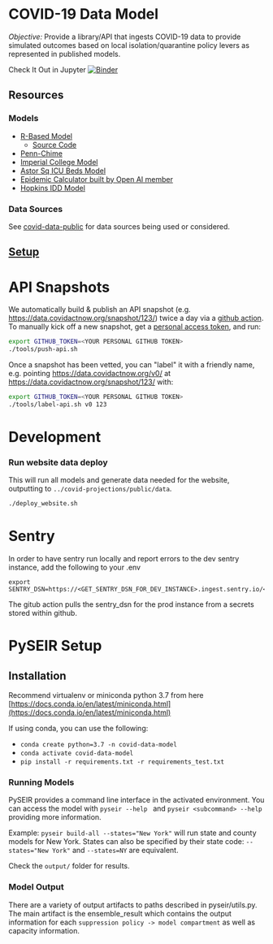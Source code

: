 # COVID-19 Data Model

*Objective:* Provide a library/API that ingests COVID-19 data to provide simulated outcomes based on local isolation/quarantine policy levers as represented in published models.

Check It Out in Jupyter
[![Binder](https://mybinder.org/badge_logo.svg)](https://mybinder.org/v2/gh/covid-projections/covid-data-model/master)


## Resources

### Models

* [R-Based Model](https://alhill.shinyapps.io/COVID19seir/)
  * [Source Code](https://github.com/alsnhll/SEIR_COVID19)
* [Penn-Chime](http://penn-chime.phl.io/)
* [Imperial College Model](https://www.imperial.ac.uk/media/imperial-college/medicine/sph/ide/gida-fellowships/Imperial-College-COVID19-NPI-modelling-16-03-2020.pdf)
* [Astor Sq ICU Beds Model](https://docs.google.com/spreadsheets/d/1DlC5kh9ve-Giv96XTnhCiB6vQAkQCjl5bDSjT68Q0FY/htmlview#)
* [Epidemic Calculator built by Open AI member](https://gabgoh.github.io/COVID/index.html)
* [Hopkins IDD Model](https://github.com/HopkinsIDD/COVIDScenarioPipeline)

### Data Sources
See [covid-data-public](https://github.com/covid-projections/covid-data-public) for data sources being used or considered.


## [Setup](./SETUP.md)

# API Snapshots

We automatically build & publish an API snapshot (e.g. https://data.covidactnow.org/snapshot/123/)
twice a day via a [github action](./.github/workflows/deploy_api.yml).  To manually kick off a new
snapshot, get a
[personal access token](https://help.github.com/en/github/authenticating-to-github/creating-a-personal-access-token-for-the-command-line),
and run:

```bash
export GITHUB_TOKEN=<YOUR PERSONAL GITHUB TOKEN>
./tools/push-api.sh
```

Once a snapshot has been vetted, you can "label" it with a friendly name, e.g. pointing https://data.covidactnow.org/v0/ at https://data.covidactnow.org/snapshot/123/ with:
```bash
export GITHUB_TOKEN=<YOUR PERSONAL GITHUB TOKEN>
./tools/label-api.sh v0 123
```

# Development

### Run website data deploy

This will run all models and generate data needed for the website, outputting to ``../covid-projections/public/data``.
```bash
./deploy_website.sh
```

# Sentry
In order to have sentry run locally and report errors to the dev sentry
instance, add the following to your .env

```
export SENTRY_DSN=https://<GET_SENTRY_DSN_FOR_DEV_INSTANCE>.ingest.sentry.io/<DEV_INSTANCE>
```

The gitub action pulls the sentry_dsn for the prod instance from a secrets stored within github.

# PySEIR Setup

## Installation

Recommend virtualenv or miniconda python 3.7 from here
[https://docs.conda.io/en/latest/miniconda.html](https://docs.conda.io/en/latest/miniconda.html)

If using conda, you can use the following:
- `conda create python=3.7 -n covid-data-model`
- `conda activate covid-data-model`
- `pip install -r requirements.txt -r requirements_test.txt`

### Running Models
PySEIR provides a command line interface in the activated environment. You can access the model with `pyseir --help ` and `pyseir <subcommand> --help` providing more information.

Example:
`pyseir build-all --states="New York"` will run state and county models for New York.
States can also be specified by their state code: `--states="New York"` and `--states=NY` are equivalent.


Check the `output/` folder for results.

### Model Output

There are a variety of output artifacts to paths described in pyseir/utils.py.
The main artifact is the ensemble_result which contains the output information
for each `suppression policy -> model compartment` as well as capacity
information.
